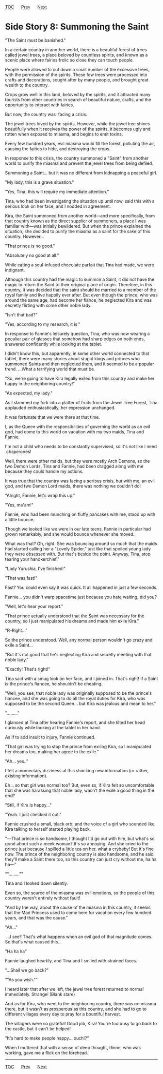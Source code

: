 [TOC](../readme.md)&nbsp;&nbsp;&nbsp;&nbsp;&nbsp;&nbsp;[Prev](Section0030.md)&nbsp;&nbsp;&nbsp;&nbsp;&nbsp;&nbsp;[Next](Section0032.md)



# Side Story 8: Summoning the Saint

"The Saint must be banished."

In a certain country in another world, there is a beautiful forest of
trees called jewel trees, a place beloved by countless spirits, and
known as a scenic place where fairies frolic so close they can touch
people.

People were allowed to cut down a small number of the excessive trees,
with the permission of the spirits. These few trees were processed into
crafts and decorations, sought after by many people, and brought great
wealth to the country.

Crops grow well in this land, beloved by the spirits, and it attracted
many tourists from other countries in search of beautiful nature,
crafts, and the opportunity to interact with fairies.

But now, the country was  facing a crisis.

The jewel trees loved by the spirits. However, while the jewel tree
shines beautifully when it receives the power of the spirits, it becomes
ugly and rotten when exposed to miasma, and begins to emit toxins.

Every few hundred years, evil miasma would fill the forest, polluting
the air, causing the fairies to hide, and destroying the crops.

In response to this crisis, the country summoned a "Saint" from another
world to purify the miasma and prevent the jewel trees from being
defiled.

Summoning a Saint... but it was no different from kidnapping a peaceful
girl.

"My lady, this is a grave situation."

“Yes, Tina, this will require my immediate attention.”

Tina, who had been investigating the situation up until now, said this
with a serious look on her face, and I nodded in agreement.

Kira, the Saint summoned from another world—and more specifically, from
that country known as the direct supplier of summoners, a place I was
familiar with—was initially bewildered. But when the prince explained
the situation, she decided to purify the miasma as a saint for the sake
of this country. However...

"That prince is no good."

"Absolutely no good at all."

While eating a soul-infused chocolate parfait that Tina had made, we
were indignant.

Although this country had the magic to summon a Saint, it did not have
the magic to return the Saint to their original place of origin.
Therefore, in this country, it was decided that the saint should be
married to a member of the royal family and live happily ever after. But
even though the prince, who was around the same age, had become her
fiance, he neglected Kira and was secretly flirting with some other
noble lady.

"Isn't that bad?"

"Yes, according to my research, it is."

In response to Fannie's leisurely question, Tina, who was now wearing a
peculiar pair of glasses that somehow had sharp edges on both ends,
answered confidently while looking at the tablet.

I didn't know this, but apparently, in some other world connected to
that tablet, there were many stories about stupid kings and princes who
summoned Saints and then neglected them, and it seemed to be a popular
trend. ...What a terrifying world that must be.

"So, we're going to have Kira legally exiled from this country and make
her happy in the neighboring country!"

"As expected, my lady."

As I slammed my fork into a platter of fruits from the Jewel Tree
Forest, Tina applauded enthusiastically, her expression unchanged.

It was fortunate that we were there at that time.

I, as the Queen with the responsibilities of governing the world as an
evil god, had come to this world on vacation with my two maids, Tina and
Fannie.

I'm not a child who needs to be constantly supervised, so it's not like
I need  chaperones!

Well, there were other maids, but they were mostly Arch Demons, so the
two Demon Lords, Tina and Fannie, had been dragged along with me because
they could handle my actions.

It was true that the country was facing a serious crisis, but with me,
an evil god, and two Demon Lord maids, there was nothing we couldn't do!

"Alright, Fannie, let's wrap this up."

"Yes, ma'am!"

Fannie, who had been munching on fluffy pancakes with me, stood up with
a little bounce.

Though we looked like we were in our late teens, Fannie in particular
had grown remarkably, and she would bounce whenever she moved.

What was that? Oh, right. She was bouncing around so much that the maids
had started calling her a "Lovely Spider," just like that spoiled young
lady they were obsessed with. But that's beside the point. Anyway, Tina,
stop tearing your handkerchief."

"Lady Yurushia, I've finished!"

"That was fast!"

Fast? You could even say it was quick. It all happened in just a few
seconds.

Fannie... you didn't warp spacetime just because you hate waiting, did
you?

"Well, let's hear your report."

"That prince actually understood that the Saint was necessary for the
country, so I just manipulated his dreams and made him exile Kira."

"R-Right..."

So the prince understood. Well, any normal person wouldn't go crazy and
exile a Saint...

"But it's not good that he's neglecting Kira and secretly meeting with
that noble lady."

"Exactly! That's right!"

Tina said with a smug look on her face, and I joined in. That's right!
If a Saint is the prince's fiancee, he shouldn't be cheating.

"Well, you see, that noble lady was originally supposed to be the
prince's fiancee, and she was going to do all the royal duties for Kira,
who was supposed to be the second Queen... but Kira was jealous and mean
to her."

"........."

I glanced at Tina after hearing Fannie's report, and she tilted her head
curiously while looking at the tablet in her hand.

As if to add insult to injury, Fannie continued.

"That girl was trying to stop the prince from exiling Kira, so I
manipulated her dreams too, making her agree to the exile."

"Ah... yes.."

I felt a momentary dizziness at this shocking new information (or
rather, existing information).

Eh... so that girl was normal too? But, even so, if Kira felt so
uncomfortable that she was harassing that noble lady, wasn't the exile a
good thing in the end?

"Still, if Kira is happy..."

"Yeah. I just checked it out."

Fannie crushed a small, black orb, and the voice of a girl who sounded
like Kira talking to herself started playing back.

"―That prince is so handsome, I thought I'd go out with him, but what's
so good about such a meek woman? It's so annoying. And she cried to the
prince just because I spilled a little tea on her, what a crybaby! But
it's fine now. The prince of the neighboring country is also handsome,
and he said they’ll make a Saint there too, so this country can just cry
without me, ha ha ha―"

“"........."”

Tina and I looked down silently.

Even so, the source of the miasma was evil emotions, so the people of
this country weren't entirely without fault!

"And by the way, about the cause of the miasma in this country, it seems
that the Mad Princess used to come here for vacation every few hundred
years, and that was the cause."

"Ah..."

 …I see? That's what happens when an evil god of that magnitude comes.
So that's what caused this...

"Ha ha ha"

Fannie laughed heartily, and Tina and I smiled with strained faces.

"...Shall we go back?"

“"As you wish."”

I heard later that after we left, the jewel tree forest returned to
normal immediately. Strange! (Blank stare)

And as for Kira, who went to the neighboring country, there was no
miasma there, but it wasn't as prosperous as this country, and she had
to go to different villages every day to pray for a bountiful harvest.

The villagers were so grateful! Good job, Kira! You're too busy to go
back to the castle, but it can't be helped!

"It's hard to make people happy... ouch!?"

When I muttered that with a sense of deep thought, Rinne, who was
working, gave me a flick on the forehead.


---
[TOC](../readme.md)&nbsp;&nbsp;&nbsp;&nbsp;&nbsp;&nbsp;[Prev](Section0030.md)&nbsp;&nbsp;&nbsp;&nbsp;&nbsp;&nbsp;[Next](Section0032.md)

